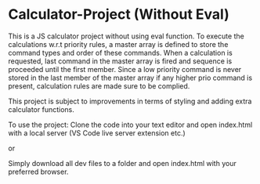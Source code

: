# Calculator-Project (Without Eval)

This is a JS calculator project without using eval function. To execute the calculations w.r.t priority rules, a master array is defined to store the command types and order of these commands. When a calculation is requested, last command in the master array is fired and sequence is proceeded until the first member. Since a low priority command is never stored in the last member of the master array if any higher prio command is present, calculation rules are made sure to be complied.

This project is subject to improvements in terms of styling and adding extra calculator functions.

To use the project:
Clone the code into your text editor and open index.html with a local server (VS Code live server extension etc.)

or

Simply download all dev files to a folder and open index.html with your preferred browser.
